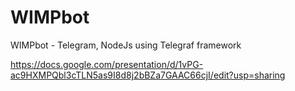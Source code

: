 # WIMPbot
WIMPbot - Telegram, NodeJs using Telegraf framework

https://docs.google.com/presentation/d/1vPG-ac9HXMPQbl3cTLN5as9I8d8j2bBZa7GAAC66cjI/edit?usp=sharing
